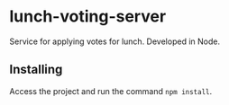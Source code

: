# lunch-voting-server
Service for applying votes for lunch. Developed in Node.

## Installing
Access the project and run the command `npm install`.
